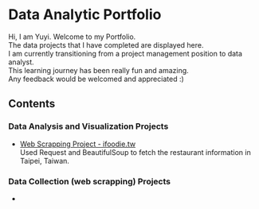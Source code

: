 # Data Analytic Portfolio
Hi, I am Yuyi.  Welcome to my Portfolio. <br>
The data projects that I have completed are displayed here. <br>
I am currently transitioning from a project management position to data analyst. <br>
This learning journey has been really fun and amazing. <br>
Any feedback would be welcomed and appreciated :) <br>


## Contents
### Data Analysis and Visualization Projects
- [Web Scrapping Project - ifoodie.tw](https://github.com/Yuyi-Lin-Data-Analyst/data-analytic-portfolio/blob/main/web_scrapping_project_ifoodie.py) <br>
    Used Request and BeautifulSoup to fetch the restaurant information in Taipei, Taiwan. <br>

### Data Collection (web scrapping) Projects
- 
